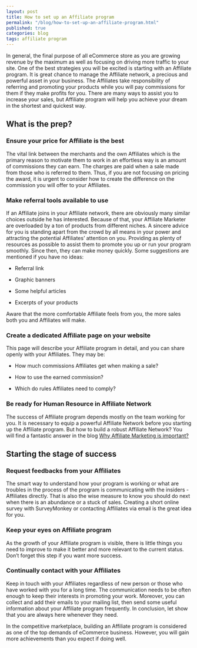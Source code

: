 ```yaml
---
layout: post
title: How to set up an Affiliate program
permalink: "/blog/how-to-set-up-an-affiliate-program.html"
published: true
categories: blog
tags: affiliate program
---
```


In general, the final purpose of all eCommerce store as you are growing revenue by the maximum as well as focusing on driving more traffic to your site. One of the best strategies you will be excited is starting with an Affiliate program. It is great chance to manage the Affiliate network, a precious and powerful asset in your business. The Affiliates take responsibility of referring and promoting your products while you will pay commissions for them if they make profits for you. There are many ways to assist you to increase your sales, but Affiliate program will help you achieve your dream in the shortest and quickest way.

## What is the prep?

### Ensure your price for Affiliate is the best

The vital link between the merchants and the own Affiliates which is the primary reason to motivate them to work in an effortless way is an amount of commissions they can earn. The charges are paid when a sale made from those who is referred to them. Thus, if you are not focusing on pricing the award, it is urgent to consider how to create the difference on the commission you will offer to your Affiliates.

### Make referral tools available to use

If an Affiliate joins in your Affiliate network, there are obviously many similar choices outside he has interested. Because of that, your Affiliate Marketer are overloaded by a ton of products from different niches. A sincere advice for you is standing apart from the crowd by all means in your power and attracting the potential Affiliates’ attention on you. Providing as plenty of resources as possible to assist them to promote you up or run your program smoothly. Since then, they can make money quickly. Some suggestions are mentioned if you have no ideas:

* Referral link

* Graphic banners 

* Some helpful articles 

* Excerpts of your products

Aware that the more comfortable Affiliate feels from you, the more sales both you and Affiliates will make.

### Create a dedicated Affiliate page on your website

This page will describe your Affiliate program in detail, and you can share openly with your Affiliates. They may be:

* How much commissions Affiliates get when making a sale?

* How to use the earned commission?

* Which do rules Affiliates need to comply?

### Be ready for Human Resource in Affiliate Network

The success of Affiliate program depends mostly on the team working for you. It is necessary to equip a powerful Affiliate Network before you starting up the Affiliate program. But how to build a robust Affiliate Network? You will find a fantastic answer in the blog [Why Affiliate Marketing is important?](https://www.mageplaza.com/blog/why-affiliate-marketing-important.html) 

## Starting the stage of success

### Request feedbacks from your Affiliates

The smart way to understand how your program is working or what are troubles in the process of the program is communicating with the insiders - Affiliates directly. That is also the wise measure to know you should do next when there is an abundance or a stuck of sales. Creating a short online survey with SurveyMonkey or contacting Affiliates via email is the great idea for you.

### Keep your eyes on Affiliate program

As the growth of your Affiliate program is visible, there is little things you need to improve to make it better and more relevant to the current status. Don’t forget this step if you want more success.

### Continually contact with your Affiliates

Keep in touch with your Affiliates regardless of new person or those who have worked with you for a long time. The communication needs to be often enough to keep their interests in promoting your work. Moreover, you can collect and add their emails to your mailing list, then send some useful information about your Affiliate program frequently. In conclusion, let show that you are always here whenever they need.

In the competitive marketplace, building an Affiliate program is considered as one of the top demands of eCommerce business. However, you will gain more achievements than you expect if doing well.
